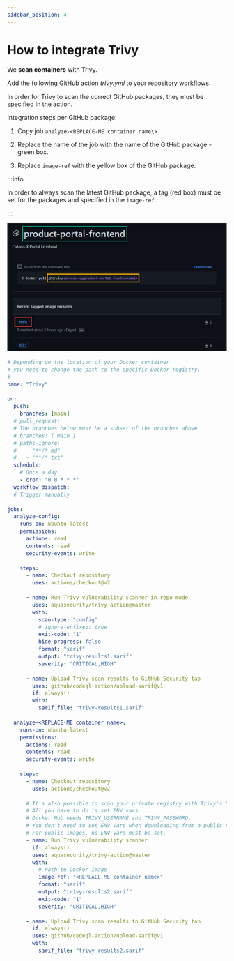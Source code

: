 ```yaml
---
sidebar_position: 4
---
```


# How to integrate Trivy

We **scan containers** with Trivy.

Add the following GitHub action _trivy.yml_ to your repository workflows.

In order for Trivy to scan the correct GitHub packages, they must be specified in the action.

Integration steps per GitHub package:

1. Copy job `analyze-<REPLACE-ME container name\>`

2. Replace the name of the job with the name of the GitHub package - green box.

3. Replace `image-ref` with the yellow box of the GitHub package.

:::info

In order to always scan the latest GitHub package, a tag (red box) must be set for the packages and specified in the `image-ref`.

:::

![github-packages-example.png](assets/github-packages-example.png)

```yaml
# Depending on the location of your Docker container
# you need to change the path to the specific Docker registry.
#
name: "Trivy"

on:
  push:
    branches: [main]
  # pull_request:
  # The branches below must be a subset of the branches above
  # branches: [ main ]
  # paths-ignore:
  #   - "**/*.md"
  #   - "**/*.txt"
  schedule:
    # Once a day
    - cron: "0 0 * * *"
  workflow_dispatch:
  # Trigger manually

jobs:
  analyze-config:
    runs-on: ubuntu-latest
    permissions:
      actions: read
      contents: read
      security-events: write

    steps:
      - name: Checkout repository
        uses: actions/checkout@v2

      - name: Run Trivy vulnerability scanner in repo mode
        uses: aquasecurity/trivy-action@master
        with:
          scan-type: "config"
          # ignore-unfixed: true
          exit-code: "1"
          hide-progress: false
          format: "sarif"
          output: "trivy-results1.sarif"
          severity: "CRITICAL,HIGH"

      - name: Upload Trivy scan results to GitHub Security tab
        uses: github/codeql-action/upload-sarif@v1
        if: always()
        with:
          sarif_file: "trivy-results1.sarif"

  analyze-<REPLACE-ME container name>:
    runs-on: ubuntu-latest
    permissions:
      actions: read
      contents: read
      security-events: write

    steps:
      - name: Checkout repository
        uses: actions/checkout@v2

      # It's also possible to scan your private registry with Trivy's built-in image scan.
      # All you have to do is set ENV vars.
      # Docker Hub needs TRIVY_USERNAME and TRIVY_PASSWORD.
      # You don't need to set ENV vars when downloading from a public repository.
      # For public images, no ENV vars must be set.
      - name: Run Trivy vulnerability scanner
        if: always()
        uses: aquasecurity/trivy-action@master
        with:
          # Path to Docker image
          image-ref: "<REPLACE-ME container name>"
          format: "sarif"
          output: "trivy-results2.sarif"
          exit-code: "1"
          severity: "CRITICAL,HIGH"

      - name: Upload Trivy scan results to GitHub Security tab
        if: always()
        uses: github/codeql-action/upload-sarif@v1
        with:
          sarif_file: "trivy-results2.sarif"
```

